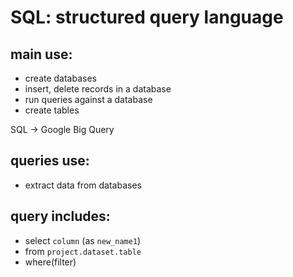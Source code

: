 # SQL: structured query language

## main use:
- create databases
- insert, delete records in a database
- run queries against a database
- create tables


SQL -> Google Big Query

## queries use:
- extract data from databases


## query includes:
- select ```column``` (as ```new_name1```)
- from ```project.dataset.table```
- where(filter) 
